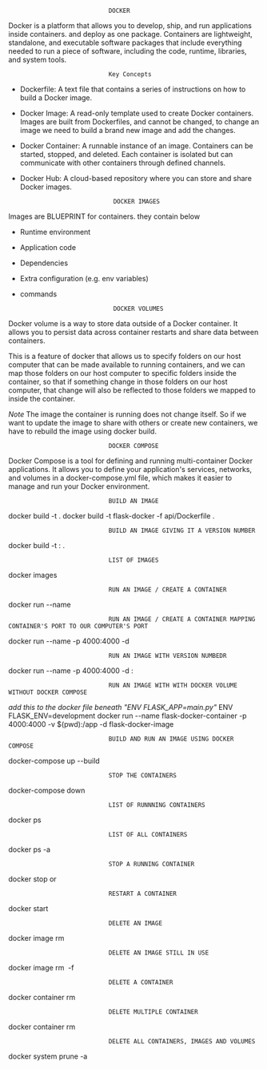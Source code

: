                                 DOCKER
Docker is a platform that allows you to develop, ship, and run applications inside containers. and deploy as one package.
Containers are lightweight, standalone, and executable software packages that include everything needed to run a piece of software, 
including the code, runtime, libraries, and system tools.

                                Key Concepts
- Dockerfile: A text file that contains a series of instructions on how to build a Docker image.
- Docker Image: A read-only template used to create Docker containers. Images are built from Dockerfiles, and cannot be changed, to change an image we need to build a brand new image and add the changes.
- Docker Container: A runnable instance of an image. Containers can be started, stopped, and deleted. Each container is isolated but can communicate with other containers through defined channels.
- Docker Hub: A cloud-based repository where you can store and share Docker images.




                                DOCKER IMAGES

Images are BLUEPRINT for containers. they contain below

- Runtime environment
- Application code
- Dependencies
- Extra configuration (e.g. env variables)
- commands



                                DOCKER VOLUMES

Docker volume is a way to store data outside of a Docker container. 
It allows you to persist data across container restarts and share data between containers.

This is a feature of docker that allows us to specify folders on our host computer that can be made available to running containers,
and we can map those folders on our host computer to specific folders inside the container,
so that if something change in those folders on our host computer,
that change will also be reflected to those folders we mapped to inside the container. 

*Note* The image the container is running does not change itself. 
So if we want to update the image to share with others or create new containers, we have to rebuild the image using docker build. 




                                DOCKER COMPOSE
Docker Compose is a tool for defining and running multi-container Docker applications. 
It allows you to define your application's services, networks, and volumes in a docker-compose.yml file, 
which makes it easier to manage and run your Docker environment.




                                BUILD AN IMAGE 
docker build -t <TAG NAME> .
docker build -t flask-docker -f api/Dockerfile .


                                BUILD AN IMAGE GIVING IT A VERSION NUMBER
docker build -t <TAG NAME>:<VERSION NUMBER> .


                                LIST OF IMAGES
docker images


                                RUN AN IMAGE / CREATE A CONTAINER
docker run --name <container name> <image name>


                                RUN AN IMAGE / CREATE A CONTAINER MAPPING CONTAINER'S PORT TO OUR COMPUTER'S PORT
docker run --name <container name> -p 4000:4000 -d <image name>


                                RUN AN IMAGE WITH VERSION NUMBEDR
docker run --name <container name> -p 4000:4000 -d <image name>:<VERSION NUMBER>


                                RUN AN IMAGE WITH WITH DOCKER VOLUME WITHOUT DOCKER COMPOSE
*add this to the docker file beneath "ENV FLASK_APP=main.py"*  ENV FLASK_ENV=development
docker run --name flask-docker-container -p 4000:4000 -v $(pwd):/app -d flask-docker-image


                                BUILD AND RUN AN IMAGE USING DOCKER COMPOSE
docker-compose up --build


                                STOP THE CONTAINERS
docker-compose down


                                LIST OF RUNNNING CONTAINERS
docker ps

                                LIST OF ALL CONTAINERS
docker ps -a

                                STOP A RUNNING CONTAINER
docker stop <container name> or <container ID>

                                RESTART A CONTAINER
docker start <container name>

                                DELETE AN IMAGE 
docker image rm <image name> 

                                DELETE AN IMAGE STILL IN USE
docker image rm <image name> -f

                                DELETE A CONTAINER 
docker container rm <container name> 

                                DELETE MULTIPLE CONTAINER 
docker container rm <container name> <container name>  

                                DELETE ALL CONTAINERS, IMAGES AND VOLUMES 
docker system prune -a  